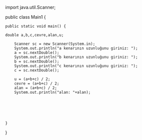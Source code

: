 import java.util.Scanner;



public class Main1 {

    public static void main() {
    
    double a,b,c,cevre,alan,u;
    
        Scanner sc = new Scanner(System.in);
        System.out.println("a kenarının uzunluğunu giriniz: ");
        a = sc.nextDouble();
        System.out.println("b kenarının uzunluğunu giriniz: ");
        b = sc.nextDouble();
        System.out.println("c kenarının uzunluğunu giriniz: ");
        c = sc.nextDouble();
        
        u = (a+b+c) / 2;
        cevre = (a+b+c) / 2;
        alan = (a+b+c) / 2;
        System.out.println("alan: "+alan);






    }
}
